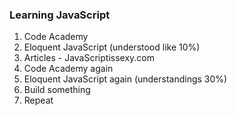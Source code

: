 ### Learning JavaScript

1. Code Academy 
2. Eloquent JavaScript (understood like 10%)
3. Articles - JavaScriptissexy.com
4. Code Academy again
5. Eloquent JavaScript again (understandings 30%)
6. Build something
7. Repeat
